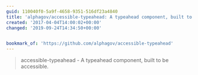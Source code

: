 ```yaml
---
guid: 110040f0-5a9f-4658-9351-516df23a4840
title: 'alphagov/accessible-typeahead: A typeahead component, built to be accessible.'
created: '2017-04-04T14:00:02+00:00'
changed: '2019-09-24T14:34:50+00:00'


bookmark_of: 'https://github.com/alphagov/accessible-typeahead'
---
```



<blockquote>accessible-typeahead - A typeahead component, built to be accessible.</blockquote>
